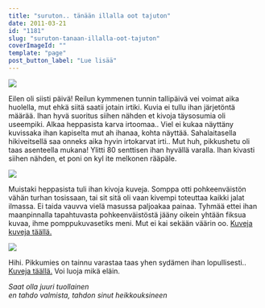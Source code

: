 ```yaml
---
title: "suruton.. tänään illalla oot tajuton"
date: 2011-03-21
id: "1181"
slug: "suruton-tanaan-illalla-oot-tajuton"
coverImageId: ""
template: "page"
post_button_label: "Lue lisää"
---
```


[![](/images/nimet%25C3%25B6n19.jpg)](https://lh6.googleusercontent.com/-fFoJ0LzmYXw/TYeOo5MDUtI/AAAAAAAAAEQ/tCl_PAMZ-Yo/s1600/nimet%25C3%25B6n19.jpg)

Eilen oli siisti päivä! Reilun kymmenen tunnin tallipäivä vei voimat aika huolella, mut ehkä siitä saatii jotain irtiki. Kuvia ei tullu ihan järjetöntä määrää. Ihan hyvä suoritus siihen nähden et kivoja täysosumia oli useempiki. Alkaa heppasista karva irtoomaa.. Viel ei kukaa näyttäny kuvissaka ihan kapiselta mut ah ihanaa, kohta näyttää. Sahalaitasella hikiveitsellä saa onneks aika hyvin irtokarvat irti.. Mut huh, pikkushetu oli taas asenteella mukana! Ylitti 80 senttisen ihan hyvällä varalla. Ihan kivasti siihen nähden, et poni on kyl ite melkonen rääpäle.

[![](/images/nimet%25C3%25B6n21.jpg)](https://lh5.googleusercontent.com/-F-kHN6gd_GY/TYeOsv7TyQI/AAAAAAAAAEY/f1dZiZJulv8/s1600/nimet%25C3%25B6n21.jpg)

Muistaki heppasista tuli ihan kivoja kuveja. Somppa otti pohkeenväistön vähän turhan tosissaan, tai sit sitä oli vaan kivempi toteuttaa kaikki jalat ilmassa. Ei taida vauvva vielä masussa paljoakaa painaa. Tyhmää ettei ihan maanpinnalla tapahtuvasta pohkeenväistöstä jääny oikein yhtään fiksua kuvaa, ihme pomppukuvasetiks meni. Mut ei kai sekään väärin oo. [Kuveja kuveja täällä.](http://maisaw.otukset.fi/kuvat/2011/Tallit%20ja%20hevoset/Anniinan%20talli/20.3.2011/)

[![](/images/nimet%25C3%25B6n20.jpg)](https://lh3.googleusercontent.com/-Xb5V33ZOZTo/TYeOrFkHKmI/AAAAAAAAAEU/POznnNrO5mE/s1600/nimet%25C3%25B6n20.jpg)

Hihi. Pikkumies on tainnu varastaa taas yhen sydämen ihan lopullisesti.. [Kuveja täällä.](http://maisaw.otukset.fi/kuvat/2011/Tallit%20ja%20hevoset/Dedicated%20Kemp/20.3.2011/) Voi luoja mikä eläin.

_Saat olla juuri tuollainen_  
_en tahdo valmista, tahdon sinut heikkouksineen_
